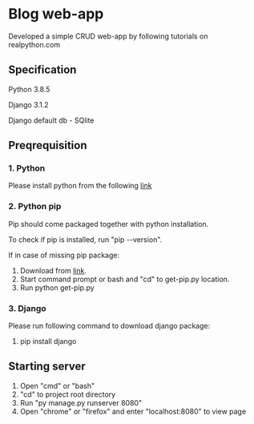 # Blog web-app
Developed a simple CRUD web-app by following tutorials on realpython.com

## Specification
Python 3.8.5

Django 3.1.2

Django default db - SQlite


## Preqrequisition
### 1. Python
Please install python from the following [link](https://www.python.org)

### 2. Python pip 
Pip should come packaged together with python installation.

To check if pip is installed, run "pip --version".

If in case of missing pip package:
1. Download from [link](https://bootstrap.pypa.io/get-pip.py).
2. Start command prompt or bash and "cd" to get-pip.py location.
3. Run python get-pip.py

### 3. Django
Please run following command to download django package:
1. pip install django

## Starting server
1. Open "cmd" or "bash"
2. "cd" to project root directory 
3. Run "py manage.py runserver 8080" 
4. Open "chrome" or "firefox" and enter "localhost:8080" to view page

